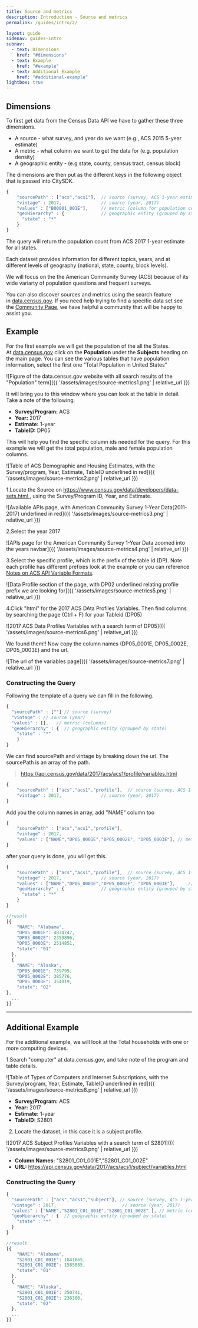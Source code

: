 ```yaml
---
title: Source and metrics
description: Introduction - Source and metrics
permalink: /guides/intro/2/

layout: guide
sidenav: guides-intro
subnav:
  - text: Dimensions
    href: "#dimensions"
  - text: Example
    href: "#example"
  - text: Additional Example
    href: "#additional-example"
lightbox: true
---
```


## Dimensions

To first get data from the Census Data API we have to gather these three dimensions.

- A source - what survey, and year do we want (e.g., ACS 2015 5-year estimate)
- A metric - what column we want to get the data for (e.g. population density)
- A geographic entity - (e.g state, county, census tract, census block)

The dimensions are then put as the different keys in the following object that is passed into CitySDK.

```js
{
    "sourcePath" : ["acs","acs1"],  // source (survey, ACS 1-year estimate)
    "vintage" : 2017,               // source (year, 2017)
    "values" : ["B00001_001E"],     // metric (column for population count)
    "geoHierarchy" : {              // geographic entity (grouped by state)
      "state" : "*"
    }
}
```

The query will return the population count from ACS 2017 1-year estimate for all states.

Each dataset provides information for different topics, years, and at different levels of geography (national, state, county, block levels).

We will focus on the the American Community Survey (ACS) because of its wide variarty of population questions and frequent surveys.

You can also discover sources and metrics using the search feature in [data.census.gov](http://data.census.gov/). If you need help trying to find a specific data set see the [Community Page](https://zhecensus.github.io/api-docs/community/), we have helpful a community that will be happy to assist you.

## Example

For the first example we will get the population of the all the States. At [data.census.gov](http://data.census.gov/) click on the **Population** under the **Subjects** heading on the main page. You can see the various tables that have population information, select the first one “Total Population in United States”

![Figure of the data.census.gov website with all search results of the "Population" term]({{ '/assets/images/source-metrics1.png' | relative_url }})

It will bring you to this window where you can look at the table in detail. Take a note of the following.

- **Survey/Program:** ACS
- **Year:** 2017
- **Estimate:** 1-year
- **TableID:** DP05

This will help you find the specific column ids needed for the query. For this example we will get the total population, male and female population columns.

![Table of ACS Demographic and Housing Estimates, with the Survey/program, Year, Estimate, TableID underlined in red]({{ '/assets/images/source-metrics2.png' | relative_url }})

1.Locate the Source on https://www.census.gov/data/developers/data-sets.html , using the Survey/Program ID, Year, and Estimate.

![Available APIs page, with American Community Survey 1-Year Data(2011-2017) underlined in red]({{ '/assets/images/source-metrics3.png' | relative_url }})

2.Select the year 2017

![APIs page for the American Community Survey 1-Year Data zoomed into the years navbar]({{ '/assets/images/source-metrics4.png' | relative_url }})

3.Select the specific profile, which is the prefix of the table id (DP). Note each profile has different prefixes look at the example or you can reference [Notes on ACS API Variable Formats](https://www.census.gov/data/developers/data-sets/acs-1year/notes-on-acs-api-variable-formats.html).

![Data Profile section of the page, with DP02 underlined relating profile prefix we are looking for]({{ '/assets/images/source-metrics5.png' | relative_url }})

4.Click "html" for the 2017 ACS DAta Profiles Variables. Then find columns by searching the page (Ctrl + F) for your Tableid (DP05)

![2017 ACS Data Profiles Variables with a search term of DP05]({{ '/assets/images/source-metrics6.png' | relative_url }})

We found them!! Now copy the column names (DP05_0001E, DP05_0002E, DP05_0003E) and the url.

![The url of the variables page]({{ '/assets/images/source-metrics7.png' | relative_url }})

### Constructing the Query

Following the template of a query we can fill in the following.

```js
{
  "sourcePath" : [""] // source (survey)
  "vintage" : // source (year)
  "values" : [],   // metric (columns)
  "geoHierarchy" : {  // geographic entity (grouped by state)
    "state" : "*"
    }
}
```

We can find sourcePath and vintage by breaking down the url. The sourcePath is an array of the path.

> https://api.census.gov/data/2017/acs/acs1/profile/variables.html

```js
{
    "sourcePath" : ["acs","acs1","profile"],  // source (survey, ACS 1-year profile estimate)
    "vintage" : 2017,               // source (year, 2017)
}
```

Add you the column names in array, add "NAME" column too

```js
{
    "sourcePath" : ["acs","acs1","profile"],
    "vintage" : 2017,
    "values" : ["NAME","DP05_0001E","DP05_0002E", "DP05_0003E"], // metric (column for total count, male, and female popluation)
}
```

after your query is done, you will get this.

```js
{
    "sourcePath" : ["acs","acs1","profile"],  // source (survey, ACS 1-year profile estimate)
    "vintage" : 2017,               // source (year, 2017)
    "values" : ["NAME","DP05_0001E","DP05_0002E", "DP05_0003E"],     // metric (column for total count, male, and female popluation)
    "geoHierarchy" : {              // geographic entity (grouped by state)
      "state" : "*"
    }
}

//result
[{
    "NAME": "Alabama",
    "DP05_0001E": 4874747,
    "DP05_0002E": 2359896,
    "DP05_0003E": 2514851,
    "state": "01"
  },
  {
    "NAME": "Alaska",
    "DP05_0001E": 739795,
    "DP05_0002E": 385776,
    "DP05_0003E": 354019,
    "state": "02"
},
  ...
}]
```

---

## Additional Example

For the additional example, we will look at the Total households with one or more computing devices.

1.Search "computer" at data.census.gov, and take note of the program and table details.

![Table of Types of Computers and Internet Subscriptions, with the Survey/program, Year, Estimate, TableID underlined in red]({{ '/assets/images/source-metrics8.png' | relative_url }})

- **Survey/Program:** ACS
- **Year:** 2017
- **Estimate:** 1-year
- **TableID:** S2801

2. Locate the dataset, in this case it is a subject profile.

![2017 ACS Subject Profiles Variables with a search term of S2801]({{ '/assets/images/source-metrics9.png' | relative_url }})

- **Column Names:** "S2801_C01_001E","S2801_C01_002E"
- **URL:** https://api.census.gov/data/2017/acs/acs1/subject/variables.html

### Constructing the Query

```js
{
  "sourcePath" : ["acs","acs1","subject"], // source (survey, ACS 1-year subject estimate)
  "vintage" : 2017,                         // source (year, 2017)
  "values" : ["NAME","S2801_C01_001E","S2801_C01_002E" ], // metric (column for total households, one or more types of computing devices)
  "geoHierarchy" : {  // geographic entity (grouped by state)
    "state" : "*"
  }
}

//result
[{
    "NAME": "Alabama",
    "S2801_C01_001E": 1841665,
    "S2801_C01_002E": 1585085,
    "state": "01"
  },
  {
    "NAME": "Alaska",
    "S2801_C01_001E": 250741,
    "S2801_C01_002E": 236300,
    "state": "02"
  },
  ...
}]
```
